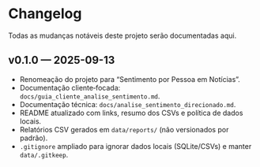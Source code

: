 # Changelog

Todas as mudanças notáveis deste projeto serão documentadas aqui.

## v0.1.0 — 2025-09-13

- Renomeação do projeto para “Sentimento por Pessoa em Notícias”.
- Documentação cliente‑focada: `docs/guia_cliente_analise_sentimento.md`.
- Documentação técnica: `docs/analise_sentimento_direcionado.md`.
- README atualizado com links, resumo dos CSVs e política de dados locais.
- Relatórios CSV gerados em `data/reports/` (não versionados por padrão).
- `.gitignore` ampliado para ignorar dados locais (SQLite/CSVs) e manter `data/.gitkeep`.

